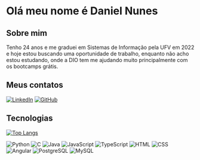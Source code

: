 # Olá meu nome é Daniel Nunes

## Sobre mim
Tenho 24 anos e me graduei em Sistemas de Informação pela UFV em 2022 e hoje estou buscando uma oportunidade de trabalho, enquanto não acho estou estudando, onde a DIO tem me ajudando muito principalmente com os bootcamps grátis.
## Meus contatos
[![LinkedIn](https://img.shields.io/badge/LinkedIn-000?style=for-the-badge&logo=linkedin&logoColor=white)](https://www.linkedin.com/in/daniel-nunes-4a2b65256/)
[![GitHub](https://img.shields.io/badge/GitHub-100000?style=for-the-badge&logo=github&logoColor=white)](https://github.com/danixnn)

## Tecnologias

[![Top Langs](https://github-readme-stats.vercel.app/api/top-langs/?username=danixnn&layout=donut-vertical)](https://github.com/danixnn/github-readme-stats)

<div style = "display: inline_block">
  <img src="https://img.shields.io/badge/Python-3776AB?style=for-the-badge&logo=python&logoColor=white" alt="Python"/>
  <img src="https://img.shields.io/badge/C-00599C?style=for-the-badge&logo=c&logoColor=white" alt="C"/>
  <img src="https://img.shields.io/badge/Java-ED8B00?style=for-the-badge&logo=openjdk&logoColor=white" alt="Java"/>
  <img src="https://img.shields.io/badge/JavaScript-323330?style=for-the-badge&logo=javascript&logoColor=F7DF1E" alt="JavaScript"/>
  <img src="https://img.shields.io/badge/TypeScript-007ACC?style=for-the-badge&logo=typescript&logoColor=white" alt="TypeScript"/>
  <img src="https://img.shields.io/badge/HTML5-E34F26?style=for-the-badge&logo=html5&logoColor=white" alt="HTML"/>
  <img src="https://img.shields.io/badge/CSS3-1572B6?style=for-the-badge&logo=css3&logoColor=white" alt="CSS"/>
  <img src="https://img.shields.io/badge/Angular-DD0031?style=for-the-badge&logo=angular&logoColor=white" alt="Angular"/>
  <img src="https://img.shields.io/badge/PostgreSQL-316192?style=for-the-badge&logo=postgresql&logoColor=white" alt="PostgreSQL"/>
  <img src="https://img.shields.io/badge/MySQL-00000F?style=for-the-badge&logo=mysql&logoColor=white" alt="MySQL"/>
<div/>
